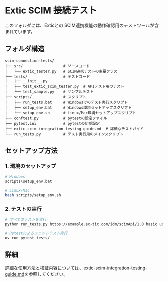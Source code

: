 # Extic SCIM 接続テスト

このフォルダには、Exticとの SCIM連携機能の動作確認用のテストツールが含まれています。

## フォルダ構造

```
scim-connection-tests/
├── src/                  # ソースコード
│   └── extic_tester.py   # SCIM連携テストの主要クラス
├── tests/                # テストコード
│   ├── __init__.py
│   ├── test_extic_scim_tester.py  # APIテスト用のテスト
│   └── test_sample.py    # サンプルテスト
├── scripts/              # スクリプト
│   ├── run_tests.bat     # Windowsでのテスト実行スクリプト
│   ├── setup_env.bat     # Windows環境セットアップスクリプト  
│   └── setup_env.sh      # Linux/Mac環境セットアップスクリプト
├── conftest.py           # pytestの設定ファイル
├── pytest.ini            # pytestの初期設定
├── extic-scim-integration-testing-guide.md  # 詳細なテストガイド
└── run_tests.py          # テスト実行用のメインスクリプト
```

## セットアップ方法

### 1. 環境のセットアップ

```bash
# Windows
scripts\setup_env.bat

# Linux/Mac
bash scripts/setup_env.sh
```

### 2. テストの実行

```bash
# すべてのテストを実行
python run_tests.py https://example.ex-tic.com/idm/scimApi/1.0 basic username password

# Pytestによるユニットテスト実行
uv run pytest tests/
```

## 詳細

詳細な使用方法と検証内容については、[extic-scim-integration-testing-guide.md](extic-scim-integration-testing-guide.md)を参照してください。
